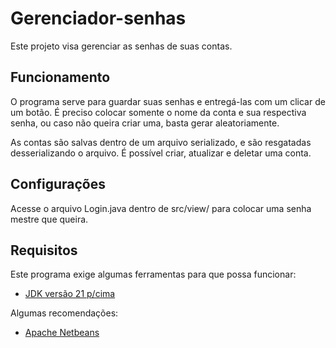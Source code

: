 # Gerenciador-senhas
Este projeto visa gerenciar as senhas de suas contas.

<h2>Funcionamento</h2>
<p>
 O programa serve para guardar suas senhas e entregá-las com um clicar de um botão. É preciso colocar somente o nome da conta e sua respectiva senha, ou caso não queira criar uma, basta gerar aleatoriamente.
</p>
<p>
 As contas são salvas dentro de um arquivo serializado, e são resgatadas desserializando o arquivo. É possível criar, atualizar e deletar uma conta.
</p>

<h2>Configurações</h2>
<p>
 Acesse o arquivo Login.java dentro de src/view/ para colocar uma senha mestre que queira.
</p>

<h2>Requisitos</h2>
<p>
 Este programa exige algumas ferramentas para que possa funcionar:
 <ul>
  <li>
   <a href="https://www.oracle.com/br/java/technologies/downloads/#jdk21-windows">JDK versão 21 p/cima</a>
  </li>
 </ul>
</p>
<p>
 Algumas recomendações:
 <ul>
  <li>
   <a href="https://netbeans.apache.org/front/main/index.html">Apache Netbeans</a>
  </li>
 </ul>
</p>
